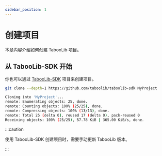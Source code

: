 ```yaml
---
sidebar_position: 1
---
```


# 创建项目

本章内容介绍如何创建 TabooLib 项目。

## 从 TabooLib-SDK 开始

你也可以通过 [TabooLib-SDK](https://github.com/taboolib/taboolib-sdk) 项目来创建项目。

```bash
git clone --depth=1 https://github.com/taboolib/taboolib-sdk MyProject
```

```bash
Cloning into 'MyProject'...
remote: Enumerating objects: 25, done.
remote: Counting objects: 100% (25/25), done.
remote: Compressing objects: 100% (13/13), done.
remote: Total 25 (delta 0), reused 17 (delta 0), pack-reused 0
Receiving objects: 100% (25/25), 57.78 KiB | 365.00 KiB/s, done.
```

:::caution

使用 TabooLib-SDK 创建项目时，需要手动更新 TabooLib 版本。

:::